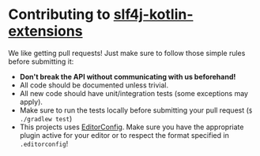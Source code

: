 # Contributing to [slf4j-kotlin-extensions](https://github.com/FrimaStudio/slf4j-kotlin-extensions)

We like getting pull requests! Just make sure to follow those simple rules before submitting it:

- **Don't break the API without communicating with us beforehand!**
- All code should be documented unless trivial.
- All new code should have unit/integration tests (some exceptions may apply).
- Make sure to run the tests locally before submitting your pull request (`$ ./gradlew test`)
- This projects uses [EditorConfig](http://editorconfig.org/). Make sure you have the appropriate plugin active for your
editor or to respect the format specified in `.editorconfig`!
